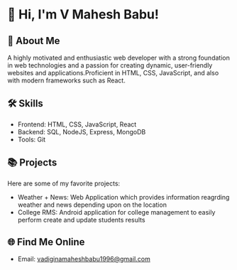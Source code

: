 # 👋 Hi, I'm V Mahesh Babu!

## 🚀 About Me
A highly motivated and enthusiastic web developer with a strong foundation in web technologies and a passion for creating dynamic, user-friendly websites and applications.Proficient in HTML, CSS, JavaScript, and also with modern frameworks such as React.


## 🛠 Skills
- Frontend: HTML, CSS, JavaScript, React
- Backend: SQL, NodeJS, Express, MongoDB
- Tools: Git

## 📚 Projects
Here are some of my favorite projects:
- Weather + News: Web Application which provides information reagrding weather and news depending upon on the location
- College RMS: Android application for college management to easily perform create and update students results

## 🌐 Find Me Online
- Email: vadiginamaheshbabu1996@gmail.com
